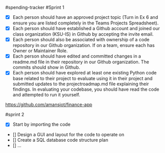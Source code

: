 #spending-tracker
#Sprint 1

- [x] Each person should have an approved project topic (Turn in Ex 6 and ensure you are listed completely in the Teams Projects Spreadsheet).
- [x] Each person should have established a Github account and joined our class organization (KSU-IS) in Github by accepting the invite email.
- [x] Each person should also be associated with ownership of a code repository in our Github organization. If on a team, ensure each has Owner or Maintainer Role.
- [x] Each person should have edited and committed changes in a readme.md file in their repository in our Github organization. The commits should show in Github.
- [x] Each person should have explored at least one existing Python code base related to their project to evaluate using it in their project and submitted updates to the projectroadmap.md file explaining their findings. In evaluating your codebase, you should have read the code and attempted to run it yourself.

https://github.com/amansjot/finance-app

#sprint 2

- [x] Start by importing the code 
- [] Design a GUI and layout for the code to operate on 
- [] Create a SQL database code structure plan 
- [] ...
